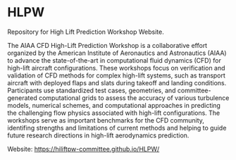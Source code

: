 # HLPW
Repository for High Lift Prediction Workshop Website.

The AIAA CFD High-Lift Prediction Workshop is a collaborative effort organized by the American Institute of Aeronautics and Astronautics (AIAA) to advance the state-of-the-art in computational fluid dynamics (CFD) for high-lift aircraft configurations. These workshops focus on verification and validation of CFD methods for complex high-lift systems, such as transport aircraft with deployed flaps and slats during takeoff and landing conditions. Participants use standardized test cases, geometries, and committee-generated computational grids to assess the accuracy of various turbulence models, numerical schemes, and computational approaches in predicting the challenging flow physics associated with high-lift configurations. The workshops serve as important benchmarks for the CFD community, identifing strengths and limitations of current methods and helping to guide future research directions in high-lift aerodynamics prediction.

Website: https://hiliftpw-committee.github.io/HLPW/
